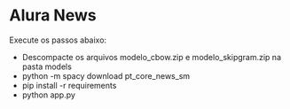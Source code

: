 # Alura News

Execute os passos abaixo:
* Descompacte os arquivos modelo_cbow.zip e modelo_skipgram.zip na pasta models
* python -m spacy download pt_core_news_sm
* pip install -r requirements
* python app.py
